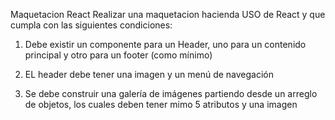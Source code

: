 Maquetacion React
Realizar una maquetacion hacienda USO de React y que cumpla con
las siguientes condiciones:

1.  Debe existir un componente para un Header, uno para un
    contenido principal y otro para un footer (como mínimo)

2.  EL header debe tener una imagen y un menú de navegación

3.  Se debe construir una galería de imágenes partiendo desde un
    arreglo de objetos, los cuales deben tener mimo 5 atributos y
    una imagen
